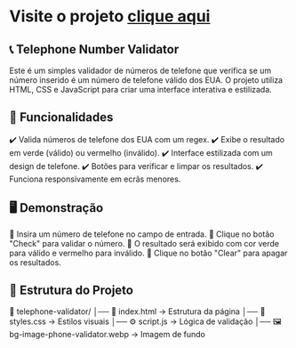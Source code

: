 # Visite o projeto [clique aqui](https://nuno1alves.github.io/front-end-projects/telephone-number-validator)

## 📞 Telephone Number Validator
Este é um simples validador de números de telefone que verifica se um número inserido é um número de telefone válido dos EUA. O projeto utiliza HTML, CSS e JavaScript para criar uma interface interativa e estilizada.

## 🚀 Funcionalidades
✔️ Valida números de telefone dos EUA com um regex.
✔️ Exibe o resultado em verde (válido) ou vermelho (inválido).
✔️ Interface estilizada com um design de telefone.
✔️ Botões para verificar e limpar os resultados.
✔️ Funciona responsivamente em ecrãs menores.

## 🖥️ Demonstração
🔹 Insira um número de telefone no campo de entrada.
🔹 Clique no botão "Check" para validar o número.
🔹 O resultado será exibido com cor verde para válido e vermelho para inválido.
🔹 Clique no botão "Clear" para apagar os resultados.

## 📂 Estrutura do Projeto
📁 telephone-validator/
│── 📜 index.html       → Estrutura da página
│── 🎨 styles.css       → Estilos visuais
│── ⚙️ script.js        → Lógica de validação
│── 🖼️ bg-image-phone-validator.webp → Imagem de fundo

